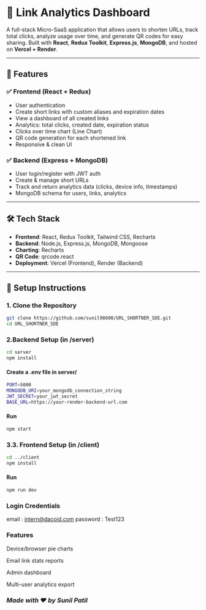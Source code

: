 # 🔗 Link Analytics Dashboard

A full-stack Micro-SaaS application that allows users to shorten URLs, track total clicks, analyze usage over time, and generate QR codes for easy sharing. Built with **React**, **Redux Toolkit**, **Express.js**, **MongoDB**, and hosted on **Vercel + Render**.

---

## 🚀 Features

### ✅ Frontend (React + Redux)
- User authentication
- Create short links with custom aliases and expiration dates
- View a dashboard of all created links
- Analytics: total clicks, created date, expiration status
- Clicks over time chart (Line Chart)
- QR code generation for each shortened link
- Responsive & clean UI

### ✅ Backend (Express + MongoDB)
- User login/register with JWT auth
- Create & manage short URLs
- Track and return analytics data (clicks, device info, timestamps)
- MongoDB schema for users, links, analytics

---

## 🛠️ Tech Stack

- **Frontend**: React, Redux Toolkit, Tailwind CSS, Recharts
- **Backend**: Node.js, Express.js, MongoDB, Mongoose
- **Charting**: Recharts
- **QR Code**: qrcode.react
- **Deployment**: Vercel (Frontend), Render (Backend)

---

## 🔧 Setup Instructions

### 1. Clone the Repository

```bash
git clone https://github.com/sunil98600/URL_SHORTNER_SDE.git
cd URL_SHORTNER_SDE

```
### 2.Backend Setup (in /server)
```bash
cd server
npm install
```

#### Create a .env file in server/
```bash
PORT=5000
MONGODB_URI=your_mongodb_connection_string
JWT_SECRET=your_jwt_secret
BASE_URL=https://your-render-backend-url.com
```

#### Run
```bash
npm start
```
### 3.3. Frontend Setup (in /client)
```bash
cd ../client
npm install
```
#### Run
```bash
npm run dev
```

### Login Credentials
email : intern@dacoid.com
password : Test123

### Features
Device/browser pie charts

Email link stats reports

Admin dashboard

Multi-user analytics export

### *Made with ❤️ by Sunil Patil*
